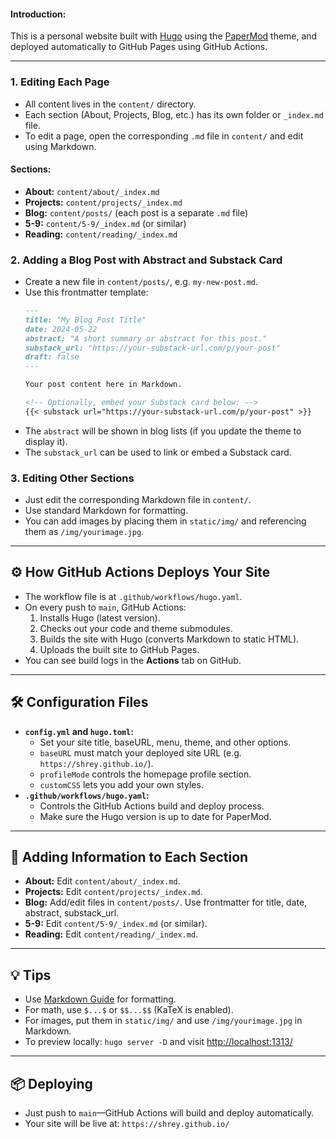 #### **Introduction:**
This is a personal website built with [Hugo](https://gohugo.io/) using the [PaperMod](https://github.com/adityatelange/hugo-PaperMod) theme, and deployed automatically to GitHub Pages using GitHub Actions.

---

### 1. **Editing Each Page**
- All content lives in the `content/` directory.
- Each section (About, Projects, Blog, etc.) has its own folder or `_index.md` file.
- To edit a page, open the corresponding `.md` file in `content/` and edit using Markdown.

#### **Sections:**
- **About:** `content/about/_index.md`
- **Projects:** `content/projects/_index.md`
- **Blog:** `content/posts/` (each post is a separate `.md` file)
- **5-9:** `content/5-9/_index.md` (or similar)
- **Reading:** `content/reading/_index.md`

### 2. **Adding a Blog Post with Abstract and Substack Card**
- Create a new file in `content/posts/`, e.g. `my-new-post.md`.
- Use this frontmatter template:
  ```markdown
  ---
  title: "My Blog Post Title"
  date: 2024-05-22
  abstract: "A short summary or abstract for this post."
  substack_url: "https://your-substack-url.com/p/your-post"
  draft: false
  ---
  
  Your post content here in Markdown.
  
  <!-- Optionally, embed your Substack card below: -->
  {{< substack url="https://your-substack-url.com/p/your-post" >}}
  ```
- The `abstract` will be shown in blog lists (if you update the theme to display it).
- The `substack_url` can be used to link or embed a Substack card.

### 3. **Editing Other Sections**
- Just edit the corresponding Markdown file in `content/`.
- Use standard Markdown for formatting.
- You can add images by placing them in `static/img/` and referencing them as `/img/yourimage.jpg`.

---

## ⚙️ How GitHub Actions Deploys Your Site
- The workflow file is at `.github/workflows/hugo.yaml`.
- On every push to `main`, GitHub Actions:
  1. Installs Hugo (latest version).
  2. Checks out your code and theme submodules.
  3. Builds the site with Hugo (converts Markdown to static HTML).
  4. Uploads the built site to GitHub Pages.
- You can see build logs in the **Actions** tab on GitHub.

---

## 🛠️ Configuration Files
- **`config.yml` and `hugo.toml`:**
  - Set your site title, baseURL, menu, theme, and other options.
  - `baseURL` must match your deployed site URL (e.g. `https://shrey.github.io/`).
  - `profileMode` controls the homepage profile section.
  - `customCSS` lets you add your own styles.
- **`.github/workflows/hugo.yaml`:**
  - Controls the GitHub Actions build and deploy process.
  - Make sure the Hugo version is up to date for PaperMod.

---

## 📝 Adding Information to Each Section
- **About:** Edit `content/about/_index.md`.
- **Projects:** Edit `content/projects/_index.md`.
- **Blog:** Add/edit files in `content/posts/`. Use frontmatter for title, date, abstract, substack_url.
- **5-9:** Edit `content/5-9/_index.md` (or similar).
- **Reading:** Edit `content/reading/_index.md`.

---

## 💡 Tips
- Use [Markdown Guide](https://www.markdownguide.org/basic-syntax/) for formatting.
- For math, use `$...$` or `$$...$$` (KaTeX is enabled).
- For images, put them in `static/img/` and use `/img/yourimage.jpg` in Markdown.
- To preview locally: `hugo server -D` and visit [http://localhost:1313/](http://localhost:1313/)

---

## 📦 Deploying
- Just push to `main`—GitHub Actions will build and deploy automatically.
- Your site will be live at: `https://shrey.github.io/` 